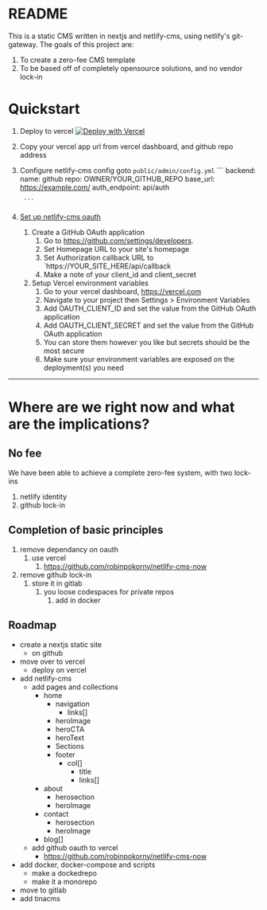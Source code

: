 # README
This is a static CMS written in nextjs and netlify-cms, using netlify's git-gateway.
The goals of this project are:
1. To create a zero-fee CMS template
2. To be based off of completely opensource solutions, and no vendor lock-in

# Quickstart
1. Deploy to vercel
    [![Deploy with Vercel](https://vercel.com/button)](https://vercel.com/new/git/external?repository-url=https://github.com/kaziridwan/nextjs-netlifycms-starter)
2. Copy your vercel app url from vercel dashboard, and github repo address
3. Configure netlify-cms config
      goto `public/admin/config.yml`
        ```
            backend:
              name: github
              repo: OWNER/YOUR_GITHUB_REPO
              base_url: https://example.com/
              auth_endpoint: api/auth

        ```
4. [Set up netlify-cms oauth](https://www.npmjs.com/package/@openlab/vercel-netlify-cms-github)
   1. Create a GitHub OAuth application
      1. Go to https://github.com/settings/developers.
      2. Set Homepage URL to your site's homepage
      3. Set Authorization callback URL to `https://YOUR_SITE_HERE/api/callback
      4. Make a note of your client_id and client_secret
   2. Setup Vercel environment variables
      1. Go to your vercel dashboard, https://vercel.com
      2. Navigate to your project then Settings > Environment Variables
      3. Add OAUTH_CLIENT_ID and set the value from the GitHub OAuth application
      4. Add OAUTH_CLIENT_SECRET and set the value from the GitHub OAuth application
      5. You can store them however you like but secrets should be the most secure
      6. Make sure your environment variables are exposed on the deployment(s) you need

---

# Where are we right now and what are the implications?
## No fee
We have been able to achieve a complete zero-fee system, with two lock-ins
1. netlify identity
2. github lock-in

## Completion of basic principles
1. remove dependancy on oauth
   1. use vercel
      1. https://github.com/robinpokorny/netlify-cms-now
2. remove github lock-in
   1. store it in gitlab
      1. you loose codespaces for private repos
         1. add in docker

## Roadmap
- create a nextjs static site
  <!-- - on gitlab -->
  - on github
- move over to vercel
  - deploy on vercel
- add netlify-cms
  - add pages and collections
    - home
      - navigation
        - links[]
      - heroImage
      - heroCTA
      - heroText
      - Sections
      - footer
        - col[]
          - title
          - links[]
    - about
      - herosection
      - heroImage
    - contact
      - herosection
      - heroImage
    - blog[]
  <!-- - add gitlab oauth to vercel -->
  - add github oauth to vercel
    - https://github.com/robinpokorny/netlify-cms-now
- add docker, docker-compose and scripts
  - make a dockedrepo
  - make it a monorepo
- move to gitlab
- add tinacms